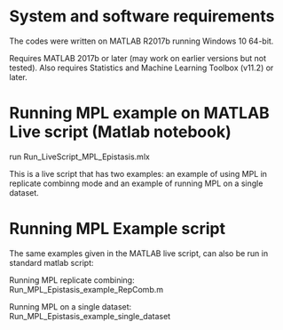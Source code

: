 
# System and software requirements

The codes were written on MATLAB R2017b running Windows 10 64-bit. 

Requires MATLAB 2017b or later (may work on earlier versions but not tested). Also
requires Statistics and Machine Learning Toolbox (v11.2) or later.

# Running MPL example on MATLAB Live script (Matlab notebook)

run Run_LiveScript_MPL_Epistasis.mlx

This is a live script that has two examples: an example of using MPL in replicate combinng mode and an example of running MPL on a single dataset.

# Running MPL Example script

The same examples given in the MATLAB live script, can also be run in standard matlab script:

Running MPL replicate combining: Run_MPL_Epistasis_example_RepComb.m

Running MPL on a single dataset: Run_MPL_Epistasis_example_single_dataset
